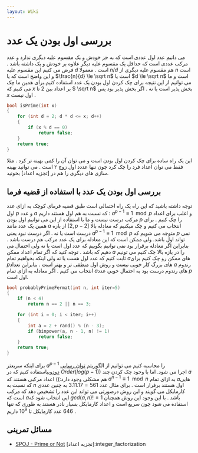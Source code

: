 ```yaml
---
layout: Wiki
---
```


# بررسی اول بودن یک عدد
می دانیم عدد اول عددی است که به جز خودش و یک مقسوم علیه دیگری ندارد و عدد مرکب عددی است که حداقل یک مقسوم علیه دیگر علاوه بر خودش و یک داشته باشد . فرض می کنیم این مقسوم علیه $d$ است . معمولا $n/d$ هم مقسوم علیه دیگری از $n$ است و این واضح است که یا $\frac{n}{d} \le \sqrt n$ است یا $d \le \sqrt n$ است و ما می توانیم از این نتیجه برای چک کردن اول بودن یک عدد استفاده کنیم.برای همین ما چک می کنیم که $x$ بر اعداد بین $2$ تا $ \sqrt n$ بخش پذیر است یا نه . اگر بخش پذیر بود پس $x$ اول نیست .

```C++
bool isPrime(int x) 
{
    for (int d = 2; d * d <= x; d++)
    {
        if (x % d == 0)
            return false;
    }
    return true;
}
```
این یک راه ساده برای چک کردن اول بودن است و می توان آن را کمی بهینه تر کرد . مثلا فقط می توان اعداد فرد را چک کرد چون تنها عددد اول زوج ۲ است . می توانید بهینه سازی های دیگری را هم در [تجزیه اعداد] بخونید.

## بررسی اول بودن یک عدد با استفاده از قضیه فرما
توجه داشته باشید که این راه یک راه احتمالی است
طبق قضیه فرمای کوچک به ازای عدد اول $p$ و عدد $a$ که نسبت به هم اول هستند داریم : $a^{p-1} \equiv 1 \mod p$ و اغلب برای اعداد مرکب درست نیست و ما با استفاده از این می توانیم اول بودن $p$ را چک کنیم . برای همین یک عدد مانند $a$ از بازه $[2 , p - 2]$ انتخاب می کنیم و چک میکنیم که معادله بالا درست است یا نه . اگر درست نبود یعنی $a^{p-1} \equiv 1 \mod p$ متوجه می شویم که $p$ نمی تواند اول باشد.
ولی ممکن است که این معادله برای یک عدد مرکب هم درست باشد . بنابراین اگر معادله برقرار بود نمی توانیم بگوییم که عدد اول است یا نه ولی احتمال می دهیم که باشد . توجه کنید که اگر تمام اعداد ممکن $a$ را در بازه بالا چک کنیم می تونیم ثابت کنیم که عدد اول هست یا نه ولی اینکه بخواهیم تمام $a$های ممکن رو چک کنیم برای $p$های بزرگ کار خوبی نیست و روش اول منطقی تر و بهتر است . بنابراین تعداد $a$ رندوم انتخاب می کنیم . اگر معادله به ازای تمام $a$های رندوم درست بود به احتمال خوبی عدد $p$ اول است.

```C++
bool probablyPrimeFermat(int n, int iter=5) 
{
    if (n < 4)
        return n == 2 || n == 3;

    for (int i = 0; i < iter; i++) 
    {
        int a = 2 + rand() % (n - 3);
        if (binpower(a, n - 1, n) != 1)
            return false;
    }
    return true;
}
```
برای اینکه سریعتر $a^{p-1}$ را محاسبه کنیم می توانیم از الگوریتم [توان رسایی دودویی](https://cp-algorithms.com/algebra/binary-exp.html)استفاده کنیم که در $Order(log(p-1))$ اجرا می شود.
اما با وجود چک کردن چند $a$ هم مشکلی وجود دارد:)) اعداد مرکبی هستند که $a^{n-1} \equiv 1 \mod n$ به ازای تمام $a$هایی که نسبت به $n$ اول هستند برفرار است . برای مثال عدد $561 = 3.11.17$ به چنین عددی کارمایکل می گویند و این روش درصورتی می تواند این عدد را تشخیص دهد که مرکب است که $a$ایی انتخاب شود که $gcd(a , n) != 1$ باشد . با این وجود این روش همچنان استفاده می شود چون سریع است و اعداد کارمایکل بسیار نادر هستند به طوری که تنها $646$ عدد کارمایکل تا $10^{9}$ داریم .

## مسائل تمرینی 
* [SPOJ - Prime or Not](https://www.spoj.com/problems/PON/)
[تجزیه اعداد]:integer_factorization
